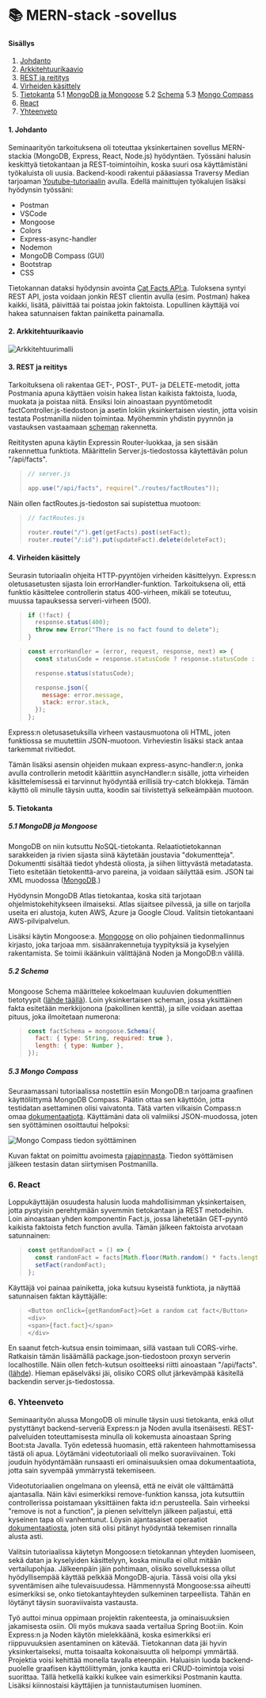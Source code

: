 # :books: MERN-stack -sovellus

#### Sisällys

1. [Johdanto](#johdanto)
2. [Arkkitehtuurikaavio](#arkkitehtuurikaavio)
3. [REST ja reititys](#rest)
4. [Virheiden käsittely](#virheiden_käsittely)
5. [Tietokanta](#tietokanta)
   5.1 [MongoDB ja Mongoose](#mongo-mongoose)
   5.2 [Schema](#schema)
   5.3 [Mongo Compass](#compass)
6. [React](#react)
7. [Yhteenveto](#yhteenveto)

#### 1. Johdanto <a name="johdanto"></a>

Seminaarityön tarkoituksena oli toteuttaa yksinkertainen sovellus MERN-stackia (MongoDB, Express, React, Node.js) hyödyntäen. Työssäni halusin keskittyä tietokantaan ja REST-toimintoihin, koska suuri osa käyttämistäni työkaluista oli uusia. Backend-koodi rakentui pääasiassa Traversy Median tarjoaman [Youtube-tutoriaalin](https://www.youtube.com/watch?v=-0exw-9YJBo) avulla. Edellä mainittujen työkalujen lisäksi hyödynsin työssäni:

- Postman
- VSCode
- Mongoose
- Colors
- Express-async-handler
- Nodemon
- MongoDB Compass (GUI)
- Bootstrap
- CSS

Tietokannan dataksi hyödynsin avointa [Cat Facts API:a](https://catfact.ninja/). Tuloksena syntyi REST API, josta voidaan jonkin REST clientin avulla (esim. Postman) hakea kaikki, lisätä, päivittää tai poistaa jokin faktoista. Lopullinen käyttäjä voi hakea satunnaisen faktan painiketta painamalla.

#### 2. Arkkitehtuurikaavio <a name="arkkitehtuurikaavio"></a>

![Arkkitehtuurimalli](/assets/arkkitehtuurimalli.png)

#### 3. REST ja reititys <a name="rest"></a>

Tarkoituksena oli rakentaa GET-, POST-, PUT- ja DELETE-metodit, jotta Postmania apuna käyttäen voisin hakea listan kaikista faktoista, luoda, muokata ja poistaa niitä. Ensiksi loin ainoastaan pyyntömetodit factController.js-tiedostoon ja asetin lokiin yksinkertaisen viestin, jotta voisin testata Postmanilla niiden toimintaa. Myöhemmin yhdistin pyynnön ja vastauksen vastaamaan [scheman](#schema) rakennetta.

Reititysten apuna käytin Expressin Router-luokkaa, ja sen sisään rakennettua funktiota. Määrittelin Server.js-tiedostossa käytettävän polun "/api/facts".

> ```javascript
> // server.js
>
> app.use("/api/facts", require("./routes/factRoutes"));
> ```

Näin ollen factRoutes.js-tiedoston sai supistettua muotoon:

> ```javascript
> // factRoutes.js
>
> router.route("/").get(getFacts).post(setFact);
> router.route("/:id").put(updateFact).delete(deleteFact);
> ```

#### 4. Virheiden käsittely <a name="virheiden_käsittely"></a>

Seurasin tutoriaalin ohjeita HTTP-pyyntöjen virheiden käsittelyyn. Express:n oletusasetusten sijasta loin errorHandler-funktion. Tarkoituksena oli, että funktio käsittelee controllerin status 400-virheen, mikäli se toteutuu, muussa tapauksessa serveri-virheen (500).

> ```javascript
> if (!fact) {
>   response.status(400);
>   throw new Error("There is no fact found to delete");
> }
> ```

> ```javascript
> const errorHandler = (error, request, response, next) => {
>   const statusCode = response.statusCode ? response.statusCode : 500;
>
>   response.status(statusCode);
>
>   response.json({
>     message: error.message,
>     stack: error.stack,
>   });
> };
> ```

Express:n oletusasetuksilla virheen vastausmuotona oli HTML, joten funktiossa se muutettiin JSON-muotoon. Virheviestin lisäksi stack antaa tarkemmat rivitiedot.

Tämän lisäksi asensin ohjeiden mukaan express-async-handler:n, jonka avulla controllerin metodit käärittiin asyncHandler:n sisälle, jotta virheiden käsittelemisessä ei tarvinnut hyödyntää erillisiä try-catch blokkeja. Tämän käyttö oli minulle täysin uutta, koodin sai tiivistettyä selkeämpään muotoon.

#### 5. Tietokanta <a name="tietokanta"></a>

##### 5.1 MongoDB ja Mongoose <a name="mongo-mongoose"></a>

MongoDB on niin kutsuttu NoSQL-tietokanta. Relaatiotietokannan sarakkeiden ja rivien sijasta siinä käytetään joustavia "dokumentteja". Dokumentti sisältää tiedot yhdestä oliosta, ja siihen liittyvästä metadatasta. Tieto esitetään tietokenttä-arvo pareina, ja voidaan säilyttää esim. JSON tai XML muodossa ([MongoDB](https://www.mongodb.com/document-databases).)

Hyödynsin MongoDB Atlas tietokantaa, koska sitä tarjotaan ohjelmistokehitykseen ilmaiseksi. Atlas sijaitsee pilvessä, ja sille on tarjolla useita eri alustoja, kuten AWS, Azure ja Google Cloud. Valitsin tietokantaani AWS-pilvipalvelun.

Lisäksi käytin Mongoose:a. [Mongoose](https://mongoosejs.com/) on olio pohjainen tiedonmallinnus kirjasto, joka tarjoaa mm. sisäänrakennetuja tyypityksiä ja kyselyjen rakentamista. Se toimii ikäänkuin välittäjänä Noden ja MongoDB:n välillä.

##### 5.2 Schema <a name="schema"></a>

Mongoose Schema määrittelee kokoelmaan kuuluvien dokumenttien tietotyypit ([lähde täällä](https://mongoosejs.com/docs/guide.html#definition)). Loin yksinkertaisen scheman, jossa yksittäinen fakta esitetään merkkijonona (pakollinen kenttä), ja sille voidaan asettaa pituus, joka ilmoitetaan numerona:

> ```javascript
> const factSchema = mongoose.Schema({
>   fact: { type: String, required: true },
>   length: { type: Number },
> });
> ```

##### 5.3 Mongo Compass <a name="compass"></a>

Seuraamassani tutoriaalissa nostettiin esiin MongoDB:n tarjoama graafinen käyttöliittymä MongoDB Compass. Päätin ottaa sen käyttöön, jotta testidatan asettaminen olisi vaivatonta. Tätä varten vilkaisin Compass:n omaa [dokumentaatiota](https://www.mongodb.com/docs/compass/current/documents/insert/). Käyttämäni data oli valmiiksi JSON-muodossa, joten sen syöttäminen osoittautui helpoksi:

![Mongo Compass tiedon syöttäminen](/assets/insert_document.png)

Kuvan faktat on poimittu avoimesta [rajapinnasta](https://catfact.ninja/). Tiedon syöttämisen jälkeen testasin datan siirtymisen Postmanilla.

### 6. React <a name="react"></a>

Loppukäyttäjän osuudesta halusin luoda mahdollisimman yksinkertaisen, jotta pystyisin perehtymään syvemmin tietokantaan ja REST metodeihin. Loin ainoastaan yhden komponentin Fact.js, jossa lähetetään GET-pyyntö kaikista faktoista fetch function avulla. Tämän jälkeen faktoista arvotaan satunnainen:

> ```javascript
> const getRandomFact = () => {
>   const randomFact = facts[Math.floor(Math.random() * facts.length)];
>   setFact(randomFact);
> };
> ```

Käyttäjä voi painaa painiketta, joka kutsuu kyseistä funktiota, ja näyttää satunnaisen faktan käyttäjälle:

> ```javascript
> <Button onClick={getRandomFact}>Get a random cat fact</Button>
> <div>
> <span>{fact.fact}</span>
> </div>
> ```

En saanut fetch-kutsua ensin toimimaan, sillä vastaan tuli CORS-virhe. Ratkaisin tämän lisäämällä package.json-tiedostoon proxyn serverin localhostille. Näin ollen fetch-kutsun osoitteeksi riitti ainoastaan "/api/facts". ([lähde](https://create-react-app.dev/docs/proxying-api-requests-in-development/)). Hieman epäselväksi jäi, olisiko CORS ollut järkevämpää käsitellä backendin server.js-tiedostossa.

### 6. Yhteenveto <a name="yhteenveto"></a>

Seminaarityön alussa MongoDB oli minulle täysin uusi tietokanta, enkä ollut pystyttänyt backend-serveriä Express:n ja Noden avulla itsenäisesti. REST-palveluiden toteuttamisesta minulla oli kokemusta ainoastaan Spring Boot:sta Javalla. Työn edetessä huomasin, että rakenteen hahmottamisessa tästä oli apua. Löytämäni videotutoriaali oli melko suoraviivainen. Toki jouduin hyödyntämään runsaasti eri ominaisuuksien omaa dokumentaatiota, jotta sain syvempää ymmärrystä tekemiseen.

Videotutoriaalien ongelmana on yleensä, että ne eivät ole välttämättä ajantasalla. Näin kävi esimerkiksi remove-funktion kanssa, jota kutsuttiin controllerissa poistamaan yksittäinen fakta id:n perusteella. Sain virheeksi "remove is not a function", ja pienen selvittelyn jälkeen paljastui, että kyseinen tapa oli vanhentunut. Löysin ajantasaiset operaatiot [dokumentaatiosta](https://mongoosejs.com/docs/queries.html), joten sitä olisi pitänyt hyödyntää tekemisen rinnalla alusta asti.

Valitsin tutoriaalissa käytetyn Mongoose:n tietokannan yhteyden luomiseen, sekä datan ja kyselyiden käsittelyyn, koska minulla ei ollut mitään vertailupohjaa. Jälkeenpäin jäin pohtimaan, olisiko sovelluksessa ollut hyödyllisempää käyttää pelkkää MongoDB-ajuria. Tässä voisi olla yksi syventämisen aihe tulevaisuudessa. Hämmennystä Mongoose:ssa aiheutti esimerkiksi se, onko tietokantayhteyden sulkeminen tarpeellista. Tähän en löytänyt täysin suoraviivaista vastausta.

Työ auttoi minua oppimaan projektin rakenteesta, ja ominaisuuksien jakamisesta osiin. Oli myös mukava saada vertailua Spring Boot:iin. Koin Express:n ja Noden käytön mielekkäänä, koska esimerkiksi eri riippuvuuksien asentaminen on kätevää. Tietokannan data jäi hyvin yksinkertaiseksi, mutta toisaalta kokonaisuutta oli helpompi ymmärtää. Projektia voisi kehittää monella tavalla eteenpäin. Haluaisin luoda backend-puolelle graafisen käyttöliittymän, jonka kautta eri CRUD-toimintoja voisi suorittaa. Tällä hetkellä kaikki kulkee vain esimerkiksi Postmanin kautta. Lisäksi kiinnostaisi käyttäjien ja tunnistautumisen luominen.
